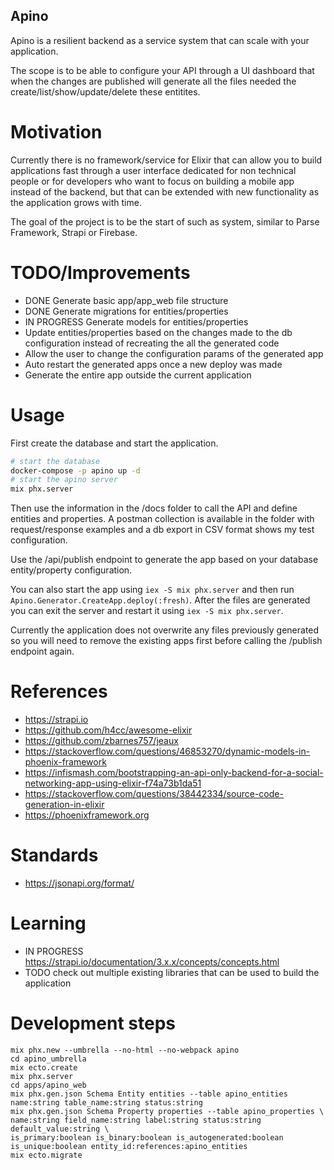 Apino
-----

Apino is a resilient backend as a service system that can scale with your application.

The scope is to be able to configure your API through a UI dashboard that when the changes
are published will generate all the files needed the create/list/show/update/delete these
entitites.

Motivation
==========

Currently there is no framework/service for Elixir that can allow you to build applications fast
through a user interface dedicated for non technical people or for developers who want to focus on
building a mobile app instead of the backend, but that can be extended with new functionality as the 
application grows with time.

The goal of the project is to be the start of such as system, similar to Parse Framework, Strapi or Firebase.

TODO/Improvements
=================
- DONE Generate basic app/app_web file structure
- DONE Generate migrations for entities/properties
- IN PROGRESS Generate models for entities/properties
- Update entities/properties based on the changes made to the db configuration instead of 
  recreating the all the generated code
- Allow the user to change the configuration params of the generated app
- Auto restart the generated apps once a new deploy was made
- Generate the entire app outside the current application

Usage
=====

First create the database and start the application.

  ```bash
  # start the database
  docker-compose -p apino up -d
  # start the apino server
  mix phx.server
  ```

Then use the information in the /docs folder to call the API and define entities and properties.
A postman collection is available in the folder with request/response examples and a db export 
in CSV format shows my test configuration.

Use the /api/publish endpoint to generate the app based on your database entity/property configuration.

You can also start the app using `iex -S mix phx.server` and then run `Apino.Generator.CreateApp.deploy(:fresh)`.
After the files are generated you can exit the server and restart it using `iex -S mix phx.server`.

Currently the application does not overwrite any files previously generated so you will need to 
remove the existing apps first before calling the /publish endpoint again.


References
==========

- https://strapi.io
- https://github.com/h4cc/awesome-elixir
- https://github.com/zbarnes757/jeaux
- https://stackoverflow.com/questions/46853270/dynamic-models-in-phoenix-framework
- https://infismash.com/bootstrapping-an-api-only-backend-for-a-social-networking-app-using-elixir-f74a73b1da51
- https://stackoverflow.com/questions/38442334/source-code-generation-in-elixir
- https://phoenixframework.org


Standards
=========

- https://jsonapi.org/format/

Learning
========

- IN PROGRESS https://strapi.io/documentation/3.x.x/concepts/concepts.html
- TODO check out multiple existing libraries that can be used to build the application

Development steps
=================
  
  ```
  mix phx.new --umbrella --no-html --no-webpack apino
  cd apino_umbrella
  mix ecto.create
  mix phx.server
  cd apps/apino_web
  mix phx.gen.json Schema Entity entities --table apino_entities name:string table_name:string status:string
  mix phx.gen.json Schema Property properties --table apino_properties \
  name:string field_name:string label:string status:string default_value:string \
  is_primary:boolean is_binary:boolean is_autogenerated:boolean is_unique:boolean entity_id:references:apino_entities
  mix ecto.migrate
  ```

